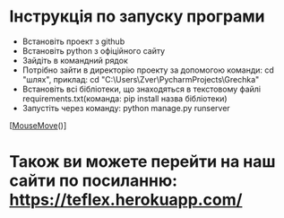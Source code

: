 # Інструкція по запуску програми
* Встановіть проект з github
* Встановіть python з офіційного сайту
* Зайдіть в командний рядок 
* Потрібно зайти в директорію проекту за допомогою команди: cd "шлях", приклад: cd "C:\Users\Zver\PycharmProjects\Grechka"
* Встановіть всі бібліотеки, що знаходяться в текстовому файлі requirements.txt(команда: pip install назва бібліотеки)
* Запустіть через команду: python manage.py runserver



[[MouseMove](https://media2.giphy.com/media/04cu3kxJcLSd83xlaK/giphy.gif)()]
# Також ви можете перейти на наш сайти по посиланню: https://teflex.herokuapp.com/
